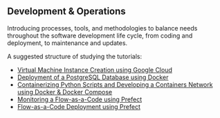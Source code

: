 ## Development & Operations

Introducing processes, tools, and methodologies to balance needs throughout the software development life cycle, from coding and deployment, to maintenance and updates.

A suggested structure of studying the tutorials:

- [Virtual Machine Instance Creation using Google Cloud](https://github.com/ssideris/Data_Management_Concepts/tree/main/DevOps/Virtual%20Machine%20Instance%20Creation%20using%20Google%20Cloud.pdf)
- [Deployment of a PostgreSQL Database using Docker](https://github.com/ssideris/Data_Management_Concepts/tree/main/DevOps/Deployment%20of%20a%20PostgreSQL%20Database%20using%20Docker)
- [Containerizing Python Scripts and Developing a Containers Network using Docker & Docker Compose](https://github.com/ssideris/Data_Management_Concepts/tree/main/DevOps/Containerizing%20Python%20Scripts%20and%20Developing%20a%20Containers%20Network%20using%20Docker%20%26%20Docker%20Compose)
- [Monitoring a Flow-as-a-Code using Prefect](https://github.com/ssideris/Data_Management_Concepts/tree/main/DevOps/Monitoring%20Flow-as-a-Code%20using%20Prefect)
- [Flow-as-a-Code Deployment using Prefect](https://github.com/ssideris/Data_Management_Concepts/tree/main/DevOps/Flow-as-a-Code%20Deployment%20using%20Prefect)
